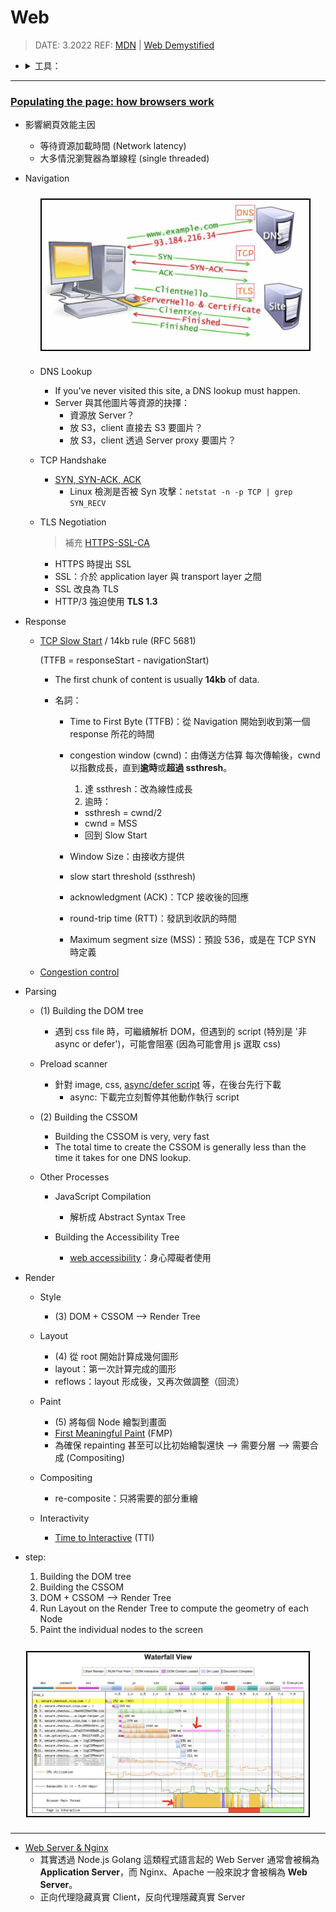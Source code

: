 <style> 
.imgBox{
  display: flex; 
  flex-direction: column; 
  margin: 5%; 
  justify-content: center;
  border: 2px solid black;
}
</style>

<!--  style  -->

###### <!-- ref -->

[mdn]: https://developer.mozilla.org/en-US/docs/Learn/Getting_started_with_the_web
[web demystified]: https://www.youtube.com/playlist?list=PLo3w8EB99pqLEopnunz-dOOBJ8t-Wgt2g
[populating the page: how browsers work]: https://developer.mozilla.org/en-US/docs/Web/Performance/How_browsers_work#parsing
[https-ssl-ca]: https://progressbar.tw/posts/96
[web server & nginx]: https://medium.com/starbugs/web-server-nginx-1-cf5188459108
[syn, syn-ack, ack]: https://kknews.cc/zh-tw/code/kn23bzr.html
[tcp slow start]: https://developer.mozilla.org/en-US/docs/Glossary/TCP_slow_start
[rfc 5681]: https://datatracker.ietf.org/doc/html/rfc5681
[congestion control]: https://zh.wikipedia.org/wiki/TCP%E6%8B%A5%E5%A1%9E%E6%8E%A7%E5%88%B6
[async/defer script]: https://ithelp.ithome.com.tw/articles/10216858
[web accessibility]: https://blog.techbridge.cc/2019/10/13/web-accessibility-intro/
[first meaningful paint]: https://developer.mozilla.org/en-US/docs/Glossary/first_meaningful_paint
[time to interactive]: https://developer.mozilla.org/en-US/docs/Glossary/Time_to_interactive

 <!-- ref -->

# Web

> DATE: 3.2022
> REF: [MDN] | [Web Demystified]

<!-- 工具 -->

- <details close>
     <summary>工具：</summary>

  </details>

---

### [Populating the page: how browsers work]

- 影響網頁效能主因

  - 等待資源加載時間 (Network latency)
  - 大多情況瀏覽器為單線程 (single threaded)

- Navigation

  <div class="imgBox" >
      <img src="../image/Web/Navigation(DNS-TCP-TLS).png" alt="Navigation(DNS-TCP-TLS).png" />
  </div>

  - DNS Lookup

    - If you've never visited this site, a DNS lookup must happen.
    - Server 與其他圖片等資源的抉擇：
      - 資源放 Server？
      - 放 S3，client 直接去 S3 要圖片？
      - 放 S3，client 透過 Server proxy 要圖片？

  - TCP Handshake

    - [SYN, SYN-ACK, ACK]
      - Linux 檢測是否被 Syn 攻擊：`netstat -n -p TCP | grep SYN_RECV`

  - TLS Negotiation

    > 補充 [HTTPS-SSL-CA]

    - HTTPS 時提出 SSL
    - SSL：介於 application layer 與 transport layer 之間
    - SSL 改良為 TLS
    - HTTP/3 強迫使用 **TLS 1.3**

- Response

  - [TCP Slow Start] / 14kb rule (RFC 5681)

    (TTFB = responseStart - navigationStart)

    - The first chunk of content is usually **14kb** of data.
    - 名詞：

      - Time to First Byte (TTFB)：從 Navigation 開始到收到第一個 response 所花的時間

      - congestion window (cwnd)：由傳送方估算
        每次傳輸後，cwnd 以指數成長，直到**逾時**或**超過 ssthresh**。

        1. 達 ssthresh：改為線性成長
        2. 逾時：

        - ssthresh = cwnd/2
        - cwnd = MSS
        - 回到 Slow Start

      - Window Size：由接收方提供

      - slow start threshold (ssthresh)

      - acknowledgment (ACK)：TCP 接收後的回應

      - round-trip time (RTT)：發訊到收訊的時間

      - Maximum segment size (MSS)：預設 536，或是在 TCP SYN 時定義

  - [Congestion control]

- Parsing

  - (1) Building the DOM tree

    - 遇到 css file 時，可繼續解析 DOM，但遇到的 script (特別是 '非 async or defer')，可能會阻塞 (因為可能會用 js 選取 css)

  - Preload scanner

    - 針對 image, css, [async/defer script] 等，在後台先行下載
      - async: 下載完立刻暫停其他動作執行 script

  - (2) Building the CSSOM

    - Building the CSSOM is very, very fast
    - The total time to create the CSSOM is generally less than the time it takes for one DNS lookup.

  - Other Processes

    - JavaScript Compilation

      - 解析成 Abstract Syntax Tree

    - Building the Accessibility Tree

      - [web accessibility]：身心障礙者使用

- Render

  - Style

    - (3) DOM + CSSOM --> Render Tree

  - Layout

    - (4) 從 root 開始計算成幾何圖形
    - layout：第一次計算完成的圖形
    - reflows：layout 形成後，又再次做調整（回流）

  - Paint

    - (5) 將每個 Node 繪製到畫面
    - [First Meaningful Paint] (FMP)
    - 為確保 repainting 甚至可以比初始繪製還快
      --> 需要分層 --> 需要合成 (Compositing)

  - Compositing

    - re-composite：只將需要的部分重繪

  - Interactivity

    - [Time to Interactive] (TTI)

- step:
  1. Building the DOM tree
  2. Building the CSSOM
  3. DOM + CSSOM --> Render Tree
  4. Run Layout on the Render Tree to compute the geometry of each Node
  5. Paint the individual nodes to the screen

<div class="imgBox" >
      <img src="../image/Web/Browser_Waterfall_View.png" alt="Browser_Waterfall_View.png" />
</div>

---

- [Web Server & Nginx]
  - 其實透過 Node.js Golang 這類程式語言起的 Web Server 通常會被稱為 **Application Server**，而 Nginx、Apache 一般來說才會被稱為 **Web Server**。
  - 正向代理隐藏真實 Client，反向代理隱藏真實 Server
